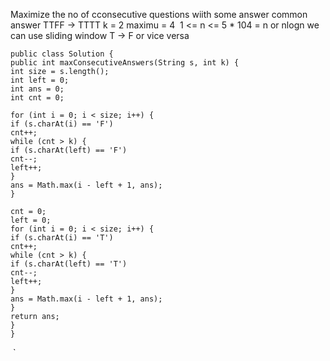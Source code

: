 Maximize the no of cconsecutive questions wiith some answer common answer
TTFF -> TTTT k = 2  maximu = 4
​
1 <= n <= 5 * 104 =   n or nlogn   we can use sliding window
T -> F or vice versa
​
``````
public class Solution {
public int maxConsecutiveAnswers(String s, int k) {
int size = s.length();
int left = 0;
int ans = 0;
int cnt = 0;
​
for (int i = 0; i < size; i++) {
if (s.charAt(i) == 'F')
cnt++;
while (cnt > k) {
if (s.charAt(left) == 'F')
cnt--;
left++;
}
ans = Math.max(i - left + 1, ans);
}
​
cnt = 0;
left = 0;
for (int i = 0; i < size; i++) {
if (s.charAt(i) == 'T')
cnt++;
while (cnt > k) {
if (s.charAt(left) == 'T')
cnt--;
left++;
}
ans = Math.max(i - left + 1, ans);
}
return ans;
}
}
```````
​
`
​